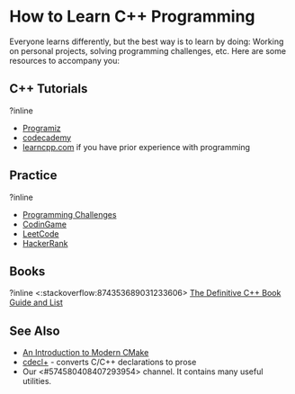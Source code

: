 # How to Learn C++ Programming

Everyone learns differently, but the best way is to learn by doing:
Working on personal projects, solving programming challenges, etc.
Here are some resources to accompany you:

## C++ Tutorials
?inline
- [Programiz](https://www.programiz.com/cpp-programming)
- [codecademy](https://www.codecademy.com/learn/learn-c-plus-plus)
- [learncpp.com](https://www.learncpp.com/) if you have prior experience with programming

## Practice
?inline
- [Programming Challenges](https://discord.com/channels/331718482485837825/574580408407293954/668548805779652649)
- [CodinGame](https://www.codingame.com)
- [LeetCode](https://leetcode.com/)
- [HackerRank](https://www.hackerrank.com/)

## Books
?inline
<:stackoverflow:874353689031233606> [The Definitive C++ Book Guide and List](https://stackoverflow.com/a/388282/5740428)

## See Also
- [An Introduction to Modern CMake](https://cliutils.gitlab.io/modern-cmake/)
- [cdecl+](https://eisenwave.github.io/cdecl-plus/) - converts C/C++ declarations to prose
- Our <#574580408407293954> channel. It contains many useful utilities.
